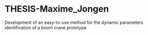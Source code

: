 # THESIS-Maxime_Jongen
Development of an easy-to-use method for the dynamic parameters identification of a boom crane prototype
